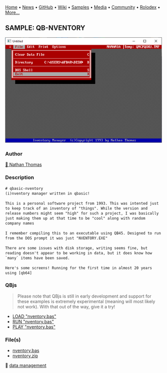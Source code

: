 [Home](https://qb64.com) • [News](../../news.md) • [GitHub](../../github.md) • [Wiki](../../wiki.md) • [Samples](../../samples.md) • [Media](../../media.md) • [Community](../../community.md) • [Rolodex](../../rolodex.md) • [More...](../../more.md)

## SAMPLE: QB-NVENTORY

![screenshot.png](img/screenshot.png)

### Author

[🐝 Nathan Thomas](../nathan-thomas.md) 

### Description

```text
# qbasic-nventory
(i)nventory manager written in qbasic!

This is a personal software project from 1993. This was intented just to keep track of an inventory of "things". While the version and release numbers might seem "high" for such a project, I was basically just making them up at that time to be "cool" along with random company names

I remember compiling this to an executable using QB45. Designed to run from the DOS prompt it was just "NVENTORY.EXE"

There are some issues with disk storage, writing seems fine, but reading doesn't appear to be working in data, but it does know how `many` items have been saved.

Here's some screens! Running for the first time in almost 20 years using [qb64]
```

### QBjs

> Please note that QBjs is still in early development and support for these examples is extremely experimental (meaning will most likely not work). With that out of the way, give it a try!

* [LOAD "nventory.bas"](https://v6p9d9t4.ssl.hwcdn.net/html/5963335/index.html?src=https://qb64.com/samples/qb-nventory/src/nventory.bas)
* [RUN "nventory.bas"](https://v6p9d9t4.ssl.hwcdn.net/html/5963335/index.html?mode=auto&src=https://qb64.com/samples/qb-nventory/src/nventory.bas)
* [PLAY "nventory.bas"](https://v6p9d9t4.ssl.hwcdn.net/html/5963335/index.html?mode=play&src=https://qb64.com/samples/qb-nventory/src/nventory.bas)

### File(s)

* [nventory.bas](src/nventory.bas)
* [nventory.zip](src/nventory.zip)

🔗 [data management](../data-management.md)
